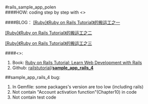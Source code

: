 #rails_sample_app_polen
<br />
####HOW:
coding step by step with <<Ruby on Rails Tutorial>>


####BLOG：
[[Ruby]《Ruby on Rails Tutorial》的搬运工之一](http://www.jianshu.com/p/312cb41ed07b)

[[Ruby]《Ruby on Rails Tutorial》的搬运工之二](http://www.jianshu.com/p/25d539845cd7)

[[Ruby]《Ruby on Rails Tutorial》的搬运工之三](http://www.jianshu.com/p/b036349adc9c)

####<<Ruby on Rails Tutorial>>:
1. Book: [Ruby on Rails Tutorial: Learn Web Development with Rails](https://www.railstutorial.org/book/frontmatter)
2. Github:  [railstutorial](https://github.com/railstutorial)/**[sample_app_rails_4](https://github.com/railstutorial/sample_app_rails_4)**

##sample_app_rails_4 bug:
1. In Gemfile: some packages's version are too low (including rails) 
2. Not contain "Account activation function"(Chapter10) in code
3. Not contain test code

